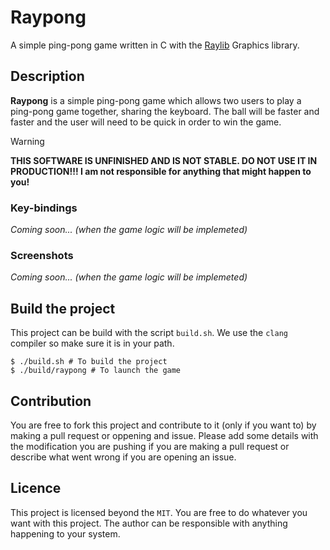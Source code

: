 # Raypong

A simple ping-pong game written in C with the [Raylib](https://github.com/raysan5/raylib) Graphics library.

## Description

**Raypong** is a simple ping-pong game which allows two users to play a ping-pong game together, sharing the keyboard. The ball will be faster and faster and the user will need to be quick in order to win the game.

> [!WARNING] 
> **THIS SOFTWARE IS UNFINISHED AND IS NOT STABLE. DO NOT USE IT IN PRODUCTION!!! I am not responsible for anything that might happen to you!**

### Key-bindings

*Coming soon... (when the game logic will be implemeted)*

### Screenshots

*Coming soon... (when the game logic will be implemeted)*

## Build the project

This project can be build with the script `build.sh`. We use the `clang` compiler so make sure it is in your path.

```console
$ ./build.sh # To build the project
$ ./build/raypong # To launch the game
```
## Contribution
 
You are free to fork this project and contribute to it (only if you want to) by making a pull request or oppening and issue. Please add some details with the modification you are pushing if you are making a pull request or describe what went wrong if you are opening an issue.

## Licence

This project is licensed beyond the `MIT`. You are free to do whatever you want with this project. The author can be responsible with anything happening to your system.
